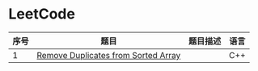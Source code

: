 # LeetCode

|序号|题目|题目描述|语言|
|----|----|----|----|
|1| [Remove Duplicates from Sorted Array](https://leetcode-cn.com/problems/remove-duplicates-from-sorted-array/description/)|[](https://github.com/ice-tong/LeetCode/blob/master/code/Remove%20Duplicates%20from%20Sorted%20Array.cpp)|C++|
